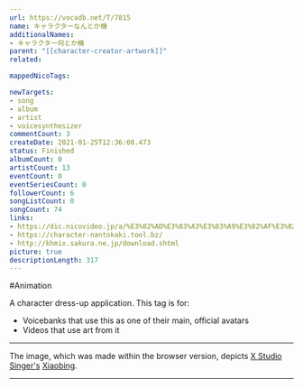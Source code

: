 ```yaml
---
url: https://vocadb.net/T/7815
name: キャラクターなんとか機
additionalNames: 
- キャラクター何とか機
parent: "[[character-creator-artwork]]"
related:

mappedNicoTags:

newTargets:
- song
- album
- artist
- voicesynthesizer
commentCount: 3
createDate: 2021-01-25T12:36:08.473
status: Finished
albumCount: 0
artistCount: 13
eventCount: 0
eventSeriesCount: 0
followerCount: 6
songListCount: 0
songCount: 74
links: 
- https://dic.nicovideo.jp/a/%E3%82%AD%E3%83%A3%E3%83%A9%E3%82%AF%E3%82%BF%E3%83%BC%E3%81%AA%E3%82%93%E3%81%A8%E3%81%8B%E6%A9%9F
- https://character-nantokaki.tool.bz/
- http://khmix.sakura.ne.jp/download.shtml
picture: true
descriptionLength: 317
---
```


#Animation

A character dress-up application.
This tag is for:
- Voicebanks that use this as one of their main, official avatars
- Videos that use art from it

---
The image, which was made within the browser version, depicts [X Studio Singer's](https://vocadb.net/T/7520/x-studio-singer) [Xiaobing](https://vocadb.net/Ar/80162).

---


